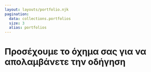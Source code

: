 ```yaml
---
layout: layouts/portfolio.njk
pagination:
  data: collections.portfolios
  size: 3
  alias: portfolios
---
```

# Προσέχουμε το <span>όχημα</span> σας για να απολαμβάνετε την <span>οδήγηση</span>